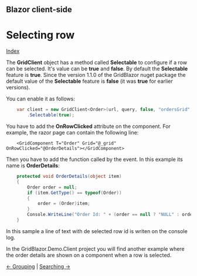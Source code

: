 ## Blazor client-side

# Selecting row

[Index](Documentation.md)

The **GridClient** object has a method called **Selectable** to configure if a row can be selected. 
It's value can be **true** and **false**. 
By default the **Selectable** feature is **true**. 
Since the version 1.1.0 of the GridBlazor nuget package the default value of the **Selectable** feature is **false** (it was **true** for earlier versions).

You can enable it as follows:
```c#
    var client = new GridClient<Order>(url, query, false, "ordersGrid", Columns)
        .Selectable(true);
```

You have to add the **OnRowClicked** attribute on the component. For example, the razor page can contain the following line:
```razor
    <GridComponent T="Order" Grid="@_grid" OnRowClicked="@OrderDetails"></GridComponent>
```
Then you have to add the function called by the event. In this example its name is **OrderDetails**:
```c#
    protected void OrderDetails(object item)
    {
        Order order = null;
        if (item.GetType() == typeof(Order))
        {
            order = (Order)item;
        }
        Console.WriteLine("Order Id: " + (order == null ? "NULL" : order.OrderID.ToString()));
    }
```

In this sample a line of text with de selected row id is writen on the console log.

In the GridBlazor.Demo.Client project you will find another example where the order details are shown on a component when a row is selected.

[<- Grouping](Grouping.md) | [Searching ->](Searching.md)